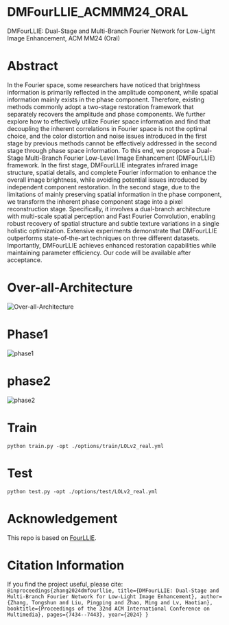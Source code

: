 # DMFourLLIE_ACMMM24_ORAL
DMFourLLIE: Dual-Stage and Multi-Branch Fourier Network for Low-Light Image Enhancement, ACM MM24 (Oral)

# Abstract
In the Fourier space, some researchers have noticed that brightness information is primarily reflected in the amplitude component, while spatial information mainly exists in the phase component. Therefore, existing methods commonly adopt a two-stage restoration framework that separately recovers the amplitude and phase components. We further explore how to effectively utilize Fourier space information and find that decoupling the inherent correlations in Fourier space is not the optimal choice, and the color distortion and noise issues introduced in the first stage by previous methods cannot be effectively addressed in the second stage through phase space information. To this end, we propose a Dual-Stage Multi-Branch Fourier Low-Level Image Enhancement (DMFourLLIE) framework. In the first stage, DMFourLLIE integrates infrared image structure, spatial details, and complete Fourier information to enhance the overall image brightness, while avoiding potential issues introduced by independent component restoration. In the second stage, due to the limitations of mainly preserving spatial information in the phase component, we transform the inherent phase component stage into a pixel reconstruction stage. Specifically, it involves a dual-branch architecture with multi-scale spatial perception and Fast Fourier Convolution, enabling robust recovery of spatial structure and subtle texture variations in a single holistic optimization. Extensive experiments demonstrate that DMFourLLIE outperforms state-of-the-art techniques on three different datasets. Importantly, DMFourLLIE achieves enhanced restoration capabilities while maintaining parameter efficiency. Our code will be available after acceptance.

# Over-all-Architecture
![Over-all-Architecture](https://github.com/user-attachments/assets/e73e3d11-9b35-4363-a066-d399701414f2)

# Phase1
![phase1](https://github.com/user-attachments/assets/646a6ff9-3d4e-4f02-a9c8-72fdd934fa36)

# phase2
![phase2](https://github.com/user-attachments/assets/0da91527-ec98-4eb9-980b-889723e89fff)

# Train
```python train.py -opt ./options/train/LOLv2_real.yml```

# Test
```python test.py -opt ./options/test/LOLv2_real.yml```

# Acknowledgement
This repo is based on [FourLLIE](https://github.com/wangchx67/FourLLIE).

# Citation Information
If you find the project useful, please cite:```
@inproceedings{zhang2024dmfourllie,
  title={DMFourLLIE: Dual-Stage and Multi-Branch Fourier Network for Low-Light Image Enhancement},
  author={Zhang, Tongshun and Liu, Pingping and Zhao, Ming and Lv, Haotian},
  booktitle={Proceedings of the 32nd ACM International Conference on Multimedia},
  pages={7434--7443},
  year={2024}
}```
